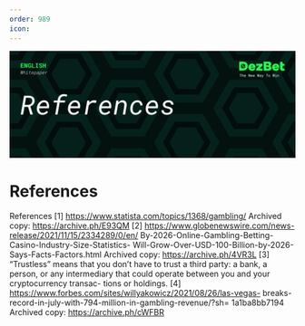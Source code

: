 ```yaml
---
order: 989
icon: 
---
```

![](/static/headers/DezBet_References_ENG.png)

# References

References
[1] https://www.statista.com/topics/1368/gambling/
Archived copy: https://archive.ph/E93QM
[2] https://www.globenewswire.com/news-release/2021/11/15/2334289/0/en/
By-2026-Online-Gambling-Betting-Casino-Industry-Size-Statistics-
Will-Grow-Over-USD-100-Billion-by-2026-Says-Facts-Factors.html
Archived copy: https://archive.ph/4VR3L
[3] “Trustless” means that you don’t have to trust a third party: a bank, a person, or
any intermediary that could operate between you and your cryptocurrency transac-
tions or holdings.
[4] https://www.forbes.com/sites/willyakowicz/2021/08/26/las-vegas-
breaks-record-in-july-with-794-million-in-gambling-revenue/?sh=
1a1ba8bb7194
Archived copy: https://archive.ph/cWFBR
